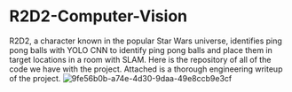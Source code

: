 # R2D2-Computer-Vision
R2D2, a character known in the popular Star Wars universe, identifies ping pong balls with YOLO CNN to identify ping pong balls and place them in target locations in a room with SLAM. Here is the repository of all of the code we have with the project. Attached is a thorough engineering writeup of the project.
![9fe56b0b-a74e-4d30-9daa-49e8ccb9e3cf](https://user-images.githubusercontent.com/86805176/210154543-1e8cabf5-64ea-4f7f-bbbb-953848c1f6a3.jpg)
